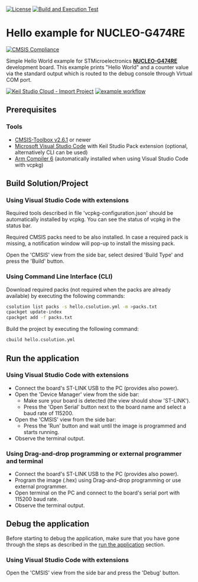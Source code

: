 [![License](https://img.shields.io/github/license/Arm-Examples/Hello_NUCLEO-G474RE?label)](https://github.com/Arm-Examples/Hello_NUCLEO-G474RE/blob/main/LICENSE)
[![Build and Execution Test](https://img.shields.io/github/actions/workflow/status/Arm-Examples/Hello_NUCLEO-G474RE/build.yml?logo=arm&logoColor=0091bd&label=Build%20and%20Execution%20Test)](https://github.com/Arm-Examples/Hello_NUCLEO-G474RE/tree/main/.github/workflows/build.yml)

# Hello example for NUCLEO-G474RE
[![CMSIS Compliance](https://img.shields.io/github/actions/workflow/status/Arm-Examples/Hello_NUCLEO-G474RE/verify.yml?logo=arm&logoColor=0091bd&label=CMSIS%20Compliance)](https://www.keil.arm.com/cmsis) 

Simple Hello World example for STMicroelectronics [**NUCLEO-G474RE**](https://www.st.com/en/evaluation-tools/nucleo-g474re.html) development board.
This example prints "Hello World" and a counter value via the standard output which is routed to the debug console through Virtual COM port.

[![Keil Studio Cloud - Import Project](https://img.shields.io/badge/Keil_Studio_Cloud-Import_Project-0091bd?logo=arm&logoColor=0091bd)](https://studio.keil.arm.com/?import=https://github.com/Arm-Examples/Hello_NUCLEO-G474RE.git)
[![example workflow](https://img.shields.io/github/actions/workflow/status/Arm-Examples/Hello_NUCLEO-G474RE/ci.yml?logo=arm&logoColor=0091bd&label=Example%20Publishable)](https://www.keil.arm.com/)

## Prerequisites

### Tools

- [CMSIS-Toolbox v2.6.1](https://github.com/Open-CMSIS-Pack/cmsis-toolbox/releases) or newer
- [Microsoft Visual Studio Code](https://code.visualstudio.com/download) with Keil Studio Pack extension (optional, alternatively CLI can be used)
- [Arm Compiler 6](https://developer.arm.com/Tools%20and%20Software/Arm%20Compiler%20for%20Embedded) (automatically installed when using Visual Studio Code with vcpkg)

## Build Solution/Project

### Using Visual Studio Code with extensions

Required tools described in file 'vcpkg-configuration.json' should be automatically installed by vcpkg. You can see the status of vcpkg in the status bar.

Required CMSIS packs need to be also installed. In case a required pack is missing, a notification window will pop-up to install the missing pack.

Open the 'CMSIS' view from the side bar, select desired 'Build Type' and press the 'Build' button.

### Using Command Line Interface (CLI)

Download required packs (not required when the packs are already available) by executing the following commands:

```sh
csolution list packs -s hello.csolution.yml -m >packs.txt
cpackget update-index
cpackget add -f packs.txt
```

Build the project by executing the following command:

```sh
cbuild hello.csolution.yml
```

## Run the application

### Using Visual Studio Code with extensions

- Connect the board's ST-LINK USB to the PC (provides also power).
- Open the 'Device Manager' view from the side bar:
  - Make sure your board is detected (the view should show 'ST-LINK').
  - Press the 'Open Serial' button next to the board name and select a baud rate of 115200.
- Open the 'CMSIS' view from the side bar:
  - Press the 'Run' button and wait until the image is programmed and starts running.
- Observe the terminal output.

### Using Drag-and-drop programming or external programmer and terminal

- Connect the board's ST-LINK USB to the PC (provides also power).
- Program the image (.hex) using Drag-and-drop programming or use external programmer.
- Open terminal on the PC and connect to the board's serial port with 115200 baud rate.
- Observe the terminal output.

## Debug the application

Before starting to debug the application, make sure that you have gone through the steps as described in the
[run the application](#run-the-application) section.

### Using Visual Studio Code with extensions

Open the 'CMSIS' view from the side bar and press the 'Debug' button.
